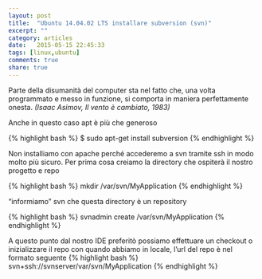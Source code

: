 ```yaml
---
layout: post
title:  "Ubuntu 14.04.02 LTS installare subversion (svn)"
excerpt: ""
category: articles
date:   2015-05-15 22:45:33
tags: [linux,ubuntu]
comments: true
share: true
---
```


Parte della disumanità del computer sta nel fatto che, una volta programmato e messo in funzione, si comporta in maniera perfettamente onesta. *(Isaac Asimov, Il vento è cambiato, 1983)*

Anche in questo caso apt è più che generoso 

{% highlight bash %}
$ sudo apt-get install subversion
{% endhighlight %}

Non installiamo con apache perché accederemo a svn tramite ssh in modo molto più sicuro.
Per prima cosa creiamo la directory che ospiterà il nostro progetto e repo

{% highlight bash %}
mkdir /var/svn/MyApplication
{% endhighlight %}

“informiamo” svn che questa directory è un repository

{% highlight bash %}
svnadmin create /var/svn/MyApplication
{% endhighlight %}

A questo punto dal nostro IDE preferitò possiamo effettuare un checkout o inizializzare il repo con quando abbiamo in locale, 
l’url del repo è nel formato seguente 
{% highlight bash %}
svn+ssh://svnserver/var/svn/MyApplication
{% endhighlight %}

